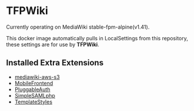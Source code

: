 # TFPWiki
Currently operating on MediaWiki stable-fpm-alpine(v1.41).

This docker image automatically pulls in LocalSettings from this repository, these settings are for use by **TFPWiki**.

## Installed Extra Extensions
- [mediawiki-aws-s3](https://www.mediawiki.org/wiki/Extension:AWS)
- [MobileFrontend](https://www.mediawiki.org/wiki/Extension:MobileFrontend)
- [PluggableAuth](https://www.mediawiki.org/wiki/Extension:PluggableAuth)
- [SimpleSAMLphp](https://www.mediawiki.org/wiki/Extension:SimpleSAMLphp)
- [TemplateStyles](https://www.mediawiki.org/wiki/Extension:TemplateStyles)
